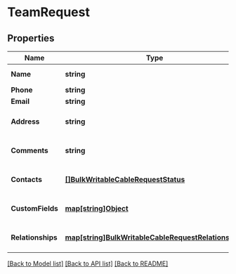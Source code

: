 # TeamRequest

## Properties
Name | Type | Description | Notes
------------ | ------------- | ------------- | -------------
**Name** | **string** |  | [default to null]
**Phone** | **string** |  | [optional] 
**Email** | **string** |  | [optional] 
**Address** | **string** |  | [optional] [default to null]
**Comments** | **string** |  | [optional] [default to null]
**Contacts** | [**[]BulkWritableCableRequestStatus**](BulkWritableCableRequest_status.md) |  | [optional] [default to null]
**CustomFields** | [**map[string]Object**](.md) |  | [optional] [default to null]
**Relationships** | [**map[string]BulkWritableCableRequestRelationships**](BulkWritableCableRequest_relationships.md) |  | [optional] [default to null]

[[Back to Model list]](../README.md#documentation-for-models) [[Back to API list]](../README.md#documentation-for-api-endpoints) [[Back to README]](../README.md)

